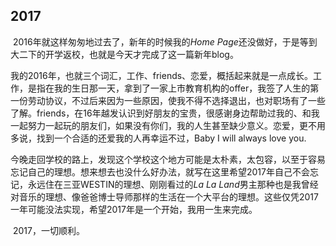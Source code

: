 ## 2017

​	2016年就这样匆匆地过去了，新年的时候我的*Home Page*还没做好，于是等到大二下的开学返校，也就是今天才完成了这一篇新年blog。

​	我的2016年，也就三个词汇，工作、friends、恋爱，概括起来就是一点成长。工作，是指在我的生日那一天，拿到了一家上市教育机构的offer，我签了人生的第一份劳动协议，不过后来因为一些原因，使我不得不选择退出，也对职场有了一些了解。friends，在16年越发认识到好朋友的宝贵，很感谢身边帮助过我的、和我一起努力一起玩的朋友们，如果没有你们，我的人生甚至缺少意义。恋爱，更不用多说，找到一个合适的还爱我的人再幸运不过，Baby I will always love you.

​	今晚走回学校的路上，发现这个学校这个地方可能是太朴素，太包容，以至于容易忘记自己的理想。想来想去也没什么好办法，就写在这里希望2017年自己不会忘记，永远住在三亚WESTIN的理想、刚刚看过的*La La Land*男主那种也是我曾经对音乐的理想、像爸爸博士导师那样的生活在一个大平台的理想。这些仅凭2017一年可能没法实现，希望2017年是一个开始，我用一生来完成。

​	2017，一切顺利。

